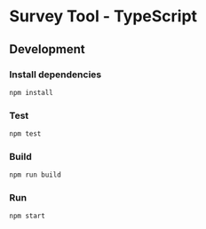 # Survey Tool - TypeScript

## Development

### Install dependencies

```sh
npm install
```

### Test

```sh
npm test
```

### Build

```sh
npm run build
```

### Run

```sh
npm start
```
